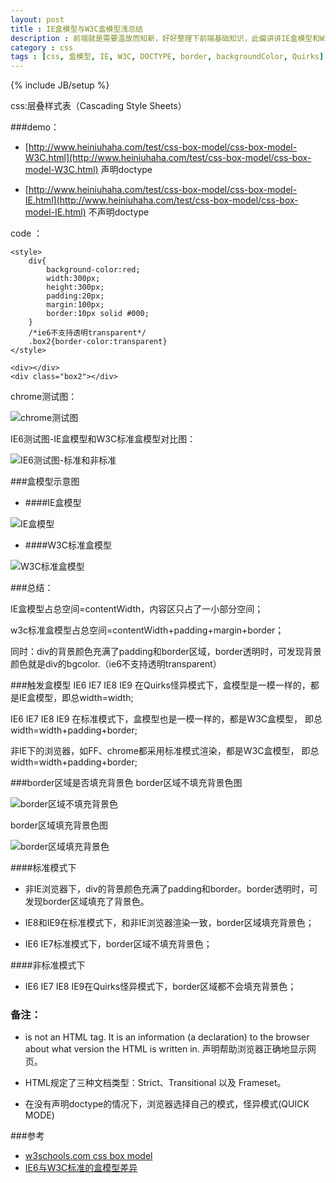 ```yaml
---
layout: post
title : IE盒模型与W3C盒模型浅总结
description : 前端就是需要温故而知新，好好整理下前端基础知识，此偏讲讲IE盒模型和W3C标准盒模型差异，巩固下基础知识。同时总结下border区域是否会填充背景色。
category : css
tags : [css, 盒模型, IE, W3C, DOCTYPE, border, backgroundColor, Quirks]
---
```

{% include JB/setup %}

css:层叠样式表（Cascading Style Sheets）

###demo：

- [http://www.heiniuhaha.com/test/css-box-model/css-box-model-W3C.html](http://www.heiniuhaha.com/test/css-box-model/css-box-model-W3C.html) 声明doctype

- [http://www.heiniuhaha.com/test/css-box-model/css-box-model-IE.html](http://www.heiniuhaha.com/test/css-box-model/css-box-model-IE.html) 不声明doctype

code ：

	<style> 
		div{
			background-color:red;
			width:300px;
			height:300px;
			padding:20px;
			margin:100px;
			border:10px solid #000;
		}
		/*ie6不支持透明transparent*/
		.box2{border-color:transparent}
	</style>
	
	<div></div>
	<div class="box2"></div>
	
chrome测试图：

![chrome测试图](http://www.heiniuhaha.com/test/css-box-model/css-box-model-chrome.png)

IE6测试图-IE盒模型和W3C标准盒模型对比图：

![IE6测试图-标准和非标准](http://www.heiniuhaha.com/test/css-box-model/box-ie6.png)

###盒模型示意图
- ####IE盒模型

![IE盒模型](http://www.heiniuhaha.com/test/css-box-model/p2.gif)

- ####W3C标准盒模型

![W3C标准盒模型](http://www.heiniuhaha.com/test/css-box-model/p3.gif)

###总结：

IE盒模型占总空间=contentWidth，内容区只占了一小部分空间；

w3c标准盒模型占总空间=contentWidth+padding+margin+border；

同时：div的背景颜色充满了padding和border区域，border透明时，可发现背景颜色就是div的bgcolor.（ie6不支持透明transparent）

###触发盒模型
IE6 IE7 IE8 IE9 在Quirks怪异模式下，盒模型是一模一样的，都是IE盒模型，即总width=width;

IE6 IE7 IE8 IE9 在标准模式下，盒模型也是一模一样的，都是W3C盒模型， 即总width=width+padding+border;

非IE下的浏览器，如FF、chrome都采用标准模式渲染，都是W3C盒模型， 即总width=width+padding+border;

###border区域是否填充背景色
border区域不填充背景色图

![border区域不填充背景色](http://www.heiniuhaha.com/test/css-box-model/border-transparent-ie7.png)

border区域填充背景色图

![border区域填充背景色](http://www.heiniuhaha.com/test/css-box-model/border-transparent-ie8.png)

####标准模式下
- 非IE浏览器下，div的背景颜色充满了padding和border。border透明时，可发现border区域填充了背景色。

- IE8和IE9在标准模式下，和非IE浏览器渲染一致，border区域填充背景色；

- IE6 IE7标准模式下，border区域不填充背景色；

####非标准模式下
- IE6 IE7 IE8 IE9在Quirks怪异模式下，border区域都不会填充背景色；

### 备注：

- <!DOCTYPE> is not an HTML tag. It is an information (a declaration) to the browser about what version the HTML is written in. 声明帮助浏览器正确地显示网页。

- HTML规定了三种文档类型：Strict、Transitional 以及 Frameset。

- 在没有声明doctype的情况下，浏览器选择自己的模式，怪异模式(QUICK MODE)

###参考
- [w3schools.com css box model](http://www.w3schools.com/css/css_boxmodel.asp)
- [IE6与W3C标准的盒模型差异](http://blog.csdn.net/ncode/article/details/7428746)